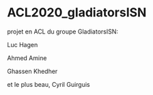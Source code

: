 # ACL2020_gladiatorsISN
projet en ACL du groupe GladiatorsISN:

Luc Hagen

Ahmed Amine

Ghassen Khedher

et le plus beau,
Cyril Guirguis